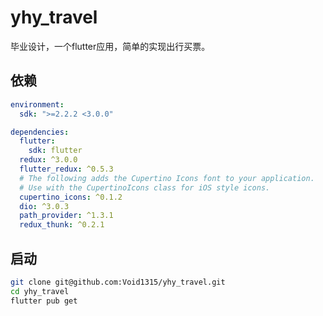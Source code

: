 # yhy_travel
毕业设计，一个flutter应用，简单的实现出行买票。
## 依赖
```yaml
environment:
  sdk: ">=2.2.2 <3.0.0"

dependencies:
  flutter:
    sdk: flutter
  redux: ^3.0.0
  flutter_redux: ^0.5.3
  # The following adds the Cupertino Icons font to your application.
  # Use with the CupertinoIcons class for iOS style icons.
  cupertino_icons: ^0.1.2
  dio: ^3.0.3
  path_provider: ^1.3.1
  redux_thunk: ^0.2.1
```
## 启动
```bash
git clone git@github.com:Void1315/yhy_travel.git
cd yhy_travel
flutter pub get
```
